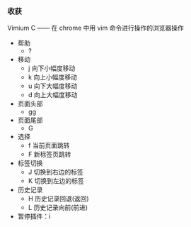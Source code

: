 ### 收获

Vimium C —— 在 chrome 中用 vim 命令进行操作的浏览器操作

- 帮助
  - ?
- 移动
  - j 向下小幅度移动
  - k 向上小幅度移动
  - u 向下大幅度移动
  - d 向上大幅度移动
- 页面头部
  - gg
- 页面尾部
  - G
- 选择
  - f 当前页面跳转
  - F 新标签页跳转
- 标签切换
  - J 切换到右边的标签
  - K 切换到左边的标签
- 历史记录
  - H 历史记录回退(返回)
  - L 历史记录向前(前进)
- 暂停插件：i

